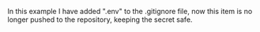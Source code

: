 In this example I have added ".env" to the .gitignore file, now this item is no longer pushed to the repository, keeping the secret safe.
